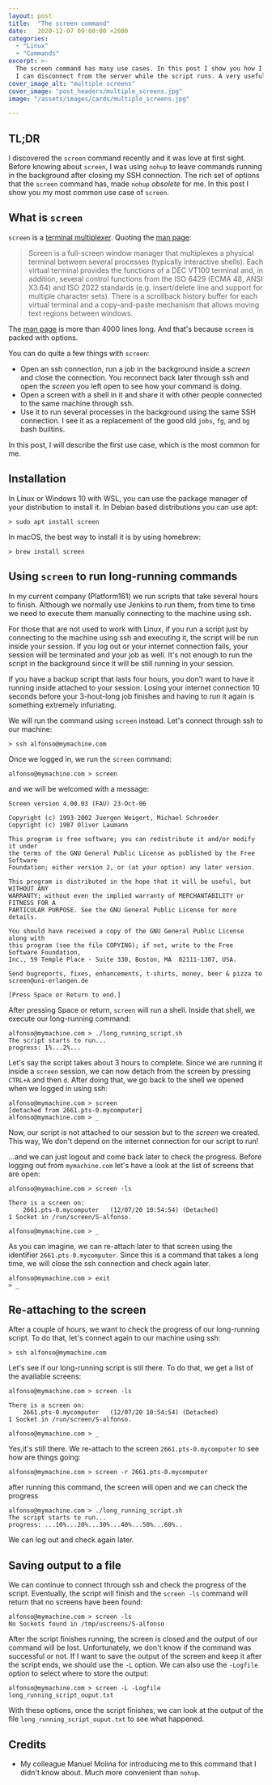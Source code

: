 ```yaml
---
layout: post
title:  "The screen command"
date:   2020-12-07 09:00:00 +2000
categories:
  - "Linux"
  - "Commands"
excerpt: >-
  The screen command has many use cases. In this post I show you how I use it to run long-running scripts in the background so 
  I can disconnect from the server while the script runs. A very useful command to have in your toolset!
cover_image_alt: "multiple screens"  
cover_image: "post_headers/multiple_screens.jpg"
image: "/assets/images/cards/multiple_screens.jpg"   

---
```


## TL;DR

I discovered the `screen` command recently and it was love at first sight. Before 
knowing about `screen`, I was using `nohup` to leave commands running in the background 
after closing my SSH connection.  The rich set of options that the `screen` command has, 
made `nohup` _obsolete_ for me. In this post I show you my most common use case of `screen`.

## What is `screen`

`screen` is a [terminal multiplexer](https://en.wikipedia.org/wiki/Terminal_multiplexer). Quoting the 
[man page](https://man7.org/linux/man-pages/man1/screen.1.html):

> Screen is a full-screen window manager that multiplexes
> a physical terminal between several processes (typically 
> interactive shells). Each virtual terminal provides the 
> functions of a DEC VT100 terminal and, in addition, 
> several control functions from the ISO 6429 (ECMA 48, 
> ANSI X3.64) and ISO 2022 standards (e.g. insert/delete 
> line and support for multiple character sets). There is 
> a scrollback history buffer for each virtual terminal 
> and a copy-and-paste mechanism that allows moving text 
> regions between windows.

The [man page](https://man7.org/linux/man-pages/man1/screen.1.html) is more than 4000 lines long. And that's
because `screen` is packed with options.

You can do quite a few things with `screen`:

* Open an ssh connection, run a job in the background inside a _screen_ and close the connection. 
  You reconnect back later through ssh and open the _screen_ you left open to see how your command
  is doing.
* Open a screen with a shell in it and share it with other people connected to the 
  same machine through ssh.
* Use it to run several processes in the background using the same SSH connection. I see it as a
  replacement of the good old `jobs`, `fg`, and `bg` bash builtins.

In this post, I will describe the first use case, which is the most common for me.

## Installation

In Linux or Windows 10 with WSL, you can use the package manager of your distribution to install it. 
In Debian based distributions you can use apt:

```shell
> sudo apt install screen
```

In macOS, the best way to install it is by using homebrew:

```shell
> brew install screen
```

## Using `screen` to run long-running commands

In my current company (Platform161) we run scripts that take several hours to finish. Although
we normally use Jenkins to run them, from time to time we need to execute them manually
connecting to the machine using ssh. 

For those that are not used to work with Linux, if you run a script just by connecting to the machine
using ssh and executing it, the script will be run inside your session. If you log out or your internet 
connection fails, your session will be terminated and your job as well. It's not enough to run
the script in the background since it will be still running in your session.

If you have a backup script that lasts four hours, you don't want to have it running inside
attached to your session. Losing your internet connection 10 seconds before your 3-hout-long job finishes 
and having to run it again is something extremely infuriating.

We will run the command using `screen` instead. Let's connect through ssh to our machine:

```shell
> ssh alfonso@mymachine.com
```

Once we logged in, we run the `screen` command: 

```shell
alfonso@mymachine.com > screen
```

and we will be welcomed with a message:

```shell
Screen version 4.00.03 (FAU) 23-Oct-06

Copyright (c) 1993-2002 Juergen Weigert, Michael Schroeder
Copyright (c) 1987 Oliver Laumann

This program is free software; you can redistribute it and/or modify it under 
the terms of the GNU General Public License as published by the Free Software 
Foundation; either version 2, or (at your option) any later version.

This program is distributed in the hope that it will be useful, but WITHOUT ANY 
WARRANTY; without even the implied warranty of MERCHANTABILITY or FITNESS FOR A 
PARTICULAR PURPOSE. See the GNU General Public License for more details.

You should have received a copy of the GNU General Public License along with 
this program (see the file COPYING); if not, write to the Free Software Foundation, 
Inc., 59 Temple Place - Suite 330, Boston, MA  02111-1307, USA.

Send bugreports, fixes, enhancements, t-shirts, money, beer & pizza to screen@uni-erlangen.de

[Press Space or Return to end.]
```

After pressing Space or return, `screen` will run a shell. Inside that shell, we execute
our long-running command:

```shell
alfonso@mymachine.com > ./long_running_script.sh
The script starts to run...
progress: 1%...2%...
```

Let's say the script takes about 3 hours to complete. Since we are running it inside a 
`screen` session, we can now detach from the screen by pressing `CTRL+A` and then `d`. 
After doing that, we go back to the shell we opened when we logged in using ssh:

```shell
alfonso@mymachine.com > screen
[detached from 2661.pts-0.mycomputer]
alfonso@mymachine.com > _
```

Now, our script is not attached to our session but to the _screen_ we created. This way, We don't depend
on the internet connection for our script to run!

...and we can just logout and come back later to check the progress. Before logging out 
from `mymachine.com` let's have a look at the list of screens that are open:

```shell
alfonso@mymachine.com > screen -ls

There is a screen on:
	2661.pts-0.mycomputer	(12/07/20 10:54:54)	(Detached)
1 Socket in /run/screen/S-alfonso.

alfonso@mymachine.com > _
```

As you can imagine, we can re-attach later to that screen using the identifier `2661.pts-0.mycomputer`.
Since this is a command that takes a long time, we will close the ssh connection and check again later.

```shell
alfonso@mymachine.com > exit
> _
```

## Re-attaching to the screen

After a couple of hours, we want to check the progress of our long-running script. To do that,
let's connect again to our machine using ssh:

```shell
> ssh alfonso@mymachine.com
```

Let's see if our long-running script is stil there. To do that, we get a list of the available screens:

```shell
alfonso@mymachine.com > screen -ls

There is a screen on:
	2661.pts-0.mycomputer	(12/07/20 10:54:54)	(Detached)
1 Socket in /run/screen/S-alfonso.

alfonso@mymachine.com > _
```

Yes,it's still there. We re-attach to the screen `2661.pts-0.mycomputer` to see how are things going:

```shell
alfonso@mymachine.com > screen -r 2661.pts-0.mycomputer
```

after running this command, the screen will open and we can check the progress

```shell
alfonso@mymachine.com > ./long_running_script.sh
The script starts to run...
progress: ...10%...20%...30%...40%...50%...60%..
```

We can log out and check again later.

## Saving output to a file

We can continue to connect through ssh and check the progress of the script. Eventually, the script
will finish and the `screen -ls` command will return that no screens have been found:

```shell
alfonso@mymachine.com > screen -ls
No Sockets found in /tmp/uscreens/S-alfonso
```

After the script finishes running, the screen is closed and the output
of our command will be lost. Unfortunately, we don't know if the command was 
successful or not. If I want to save the output of the screen 
and keep it after the script ends, we should
use the `-L` option. We can also use the `-Logfile` option to select where to store the output:

```shell
alfonso@mymachine.com > screen -L -Logfile long_running_script_ouput.txt
```

With these options, once the script finishes, we can look
at the output of the file `long_running_script_ouput.txt` to see what happened.

## Credits

* My colleague Manuel Molina for introducing me to this command that I didn't know about. Much
  more convenient than `nohup`.
